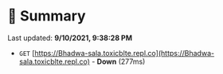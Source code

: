 # 📖 Summary
Last updated: **9/10/2021, 9:38:28 PM**

- `GET` [https://Bhadwa-sala.toxicblte.repl.co](https://Bhadwa-sala.toxicblte.repl.co) - **Down** (277ms)
